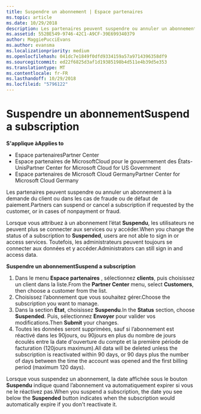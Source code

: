 ```yaml
---
title: Suspendre un abonnement | Espace partenaires
ms.topic: article
ms.date: 10/29/2018
description: Les partenaires peuvent suspendre ou annuler un abonnement à la demande du client ou dans les cas de fraude ou de défaut de paiement.
ms.assetid: 552BE549-9746-42C1-A9CF-39E699340379
author: MaggiePucciEvans
ms.author: evansma
ms.localizationpriority: medium
ms.openlocfilehash: 041dc7e1849f0dfd9334159a57a9714396358df9
ms.sourcegitcommit: ed22f6825d3af1d19385198b4d511e4b39d5e353
ms.translationtype: MT
ms.contentlocale: fr-FR
ms.lasthandoff: 10/29/2018
ms.locfileid: "5796122"
---
```

# <a name="suspend-a-subscription"></a><span data-ttu-id="e5ad2-103">Suspendre un abonnement</span><span class="sxs-lookup"><span data-stu-id="e5ad2-103">Suspend a subscription</span></span>

**<span data-ttu-id="e5ad2-104">S'applique à</span><span class="sxs-lookup"><span data-stu-id="e5ad2-104">Applies to</span></span>**

-  <span data-ttu-id="e5ad2-105">Espace partenaires</span><span class="sxs-lookup"><span data-stu-id="e5ad2-105">Partner Center</span></span>
-  <span data-ttu-id="e5ad2-106">Espace partenaires de MicrosoftCloud pour le gouvernement des États-Unis</span><span class="sxs-lookup"><span data-stu-id="e5ad2-106">Partner Center for Microsoft Cloud for US Government</span></span>
-  <span data-ttu-id="e5ad2-107">Espace partenaires de Microsoft Cloud Germany</span><span class="sxs-lookup"><span data-stu-id="e5ad2-107">Partner Center for Microsoft Cloud Germany</span></span>

<span data-ttu-id="e5ad2-108">Les partenaires peuvent suspendre ou annuler un abonnement à la demande du client ou dans les cas de fraude ou de défaut de paiement.</span><span class="sxs-lookup"><span data-stu-id="e5ad2-108">Partners can suspend or cancel a subscription if requested by the customer, or in cases of nonpayment or fraud.</span></span>

<span data-ttu-id="e5ad2-109">Lorsque vous attribuez à un abonnement l’état **Suspendu**, les utilisateurs ne peuvent plus se connecter aux services ou y accéder.</span><span class="sxs-lookup"><span data-stu-id="e5ad2-109">When you change the status of a subscription to **Suspended**, users are not able to sign in or access services.</span></span> <span data-ttu-id="e5ad2-110">Toutefois, les administrateurs peuvent toujours se connecter aux données et y accéder.</span><span class="sxs-lookup"><span data-stu-id="e5ad2-110">Administrators can still sign in and access data.</span></span>

**<span data-ttu-id="e5ad2-111">Suspendre un abonnement</span><span class="sxs-lookup"><span data-stu-id="e5ad2-111">Suspend a subscription</span></span>**

1.  <span data-ttu-id="e5ad2-112">Dans le menu **Espace partenaires** , sélectionnez **clients**, puis choisissez un client dans la liste.</span><span class="sxs-lookup"><span data-stu-id="e5ad2-112">From the **Partner Center** menu, select **Customers**, then choose a customer from the list.</span></span>
2.  <span data-ttu-id="e5ad2-113">Choisissez l’abonnement que vous souhaitez gérer.</span><span class="sxs-lookup"><span data-stu-id="e5ad2-113">Choose the subscription you want to manage.</span></span>
3.  <span data-ttu-id="e5ad2-114">Dans la section **État**, choisissez **Suspendu**.</span><span class="sxs-lookup"><span data-stu-id="e5ad2-114">In the **Status** section, choose **Suspended**.</span></span> <span data-ttu-id="e5ad2-115">Puis, sélectionnez **Envoyer** pour valider vos modifications.</span><span class="sxs-lookup"><span data-stu-id="e5ad2-115">Then **Submit** your changes.</span></span>
4.  <span data-ttu-id="e5ad2-116">Toutes les données seront supprimées, sauf si l’abonnement est réactivé dans les 90jours, ou 90jours en plus du nombre de jours écoulés entre la date d'ouverture du compte et la première période de facturation (120jours maximum).</span><span class="sxs-lookup"><span data-stu-id="e5ad2-116">All data will be deleted unless the subscription is reactivated within 90 days, or 90 days plus the number of days between the time the account was opened and the first billing period (maximum 120 days).</span></span>

<span data-ttu-id="e5ad2-117">Lorsque vous suspendez un abonnement, la date affichée sous le bouton **Suspendu** indique quand l’abonnement va automatiquement expirer si vous ne le réactivez pas.</span><span class="sxs-lookup"><span data-stu-id="e5ad2-117">When you suspend a subscription, the date you see below the **Suspended** button indicates when the subscription would automatically expire if you don't reactivate it.</span></span> 
